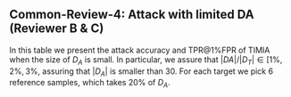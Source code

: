 ## Common-Review-4: Attack with limited DA (Reviewer B & C)

In this table we present the attack accuracy and TPR@1%FPR of TIMIA when the size of $D_A$ is small. In particular, we assure that
 $|DA|/|D_T|\in[1\%, 2\%, 3\%$, assuring that $|D_A|$ is smaller than 30. For each target we pick 6 reference samples, which takes 20\% of $D_A$.

